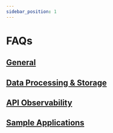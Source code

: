 ```yaml
---
sidebar_position: 1
---
```


# FAQs

## [General](./general.md)

## [Data Processing & Storage](data-processing-storage.md)

## [API Observability](../api-observability/faqs.md)

## [Sample Applications](sample-apps.md)